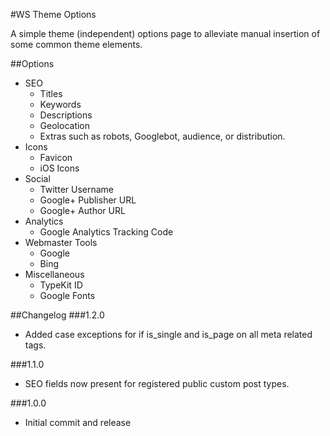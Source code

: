 #WS Theme Options

A simple theme (independent) options page to alleviate manual insertion of some common theme elements.

##Options

- SEO
    - Titles
    - Keywords
    - Descriptions
    - Geolocation
    - Extras such as robots, Googlebot, audience, or distribution.
- Icons
    - Favicon
    - iOS Icons
- Social
    - Twitter Username
    - Google+ Publisher URL
    - Google+ Author URL
- Analytics
    - Google Analytics Tracking Code
- Webmaster Tools
    - Google
    - Bing
- Miscellaneous
    - TypeKit ID
    - Google Fonts

##Changelog
###1.2.0
- Added case exceptions for if is_single and is_page on all meta related tags.

###1.1.0
- SEO fields now present for registered public custom post types.

###1.0.0
- Initial commit and release
